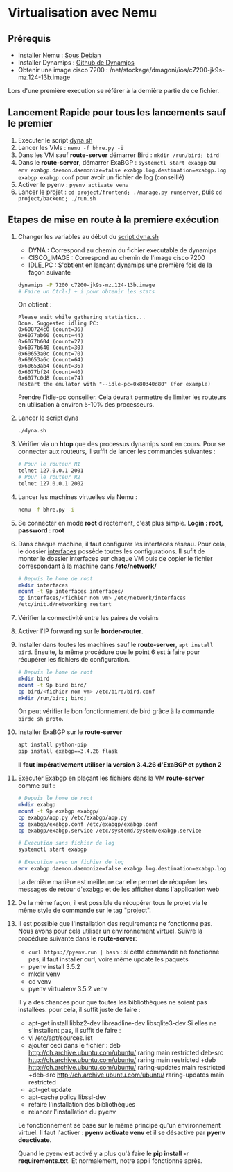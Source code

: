 # Virtualisation avec Nemu

## Prérequis
- Installer Nemu : [Sous Debian](https://gitlab.com/v-a/nemu/wikis/tuto/install/debian)
- Installer Dynamips : [Github de Dynamips](https://github.com/GNS3/dynamips)
- Obtenir une image cisco 7200 : /net/stockage/dmagoni/ios/c7200-jk9s-mz.124-13b.image

Lors d'une première execution se référer à la dernière partie de ce fichier.

## Lancement Rapide pour tous les lancements sauf le premier
1. Executer le script [dyna.sh](./dyna.sh)
2. Lancer les VMs : `nemu -f bhre.py -i`
3. Dans les VM sauf **route-server** démarrer Bird : `mkdir /run/bird; bird`
4. Dans le **route-server**, démarrer ExaBGP : `systemctl start exabgp` ou `env exabgp.daemon.daemonize=false exabgp.log.destination=exabgp.log exabgp exabgp.conf` pour avoir un fichier de log (conseillé)
5. Activer le pyenv : `pyenv activate venv`
6. Lancer le projet : `cd project/frontend; ./manage.py runserver`, puis `cd project/backend; ./run.sh`

## Etapes de mise en route à la premiere exécution

1. Changer les variables au début du [script dyna.sh](./dyna.sh)
    - DYNA : Correspond au chemin du fichier executable de dynamips
    - CISCO_IMAGE : Correspond au chemin de l'image cisco 7200
    - IDLE_PC : S'obtient en lançant dynamips une première fois de la façon suivante

    ```bash
    dynamips -P 7200 c7200-jk9s-mz.124-13b.image
    # Faire un Ctrl-] + i pour obtenir les stats
    ```

    On obtient :

    ```text
    Please wait while gathering statistics...
    Done. Suggested idling PC:
    0x608724c0 (count=36)
    0x6077ab60 (count=44)
    0x6077b604 (count=27)
    0x6077b640 (count=30)
    0x60653a0c (count=70)
    0x60653a6c (count=64)
    0x60653ab4 (count=36)
    0x6077bf24 (count=40)
    0x6077c0d8 (count=74)
    Restart the emulator with "--idle-pc=0x80340d80" (for example)
    ```
    Prendre l'idle-pc conseiller. Cela devrait permettre de limiter les routeurs en utilisation à environ 5-10% des processeurs.

2. Lancer le [script dyna](./dyna.sh)
    ```bash
    ./dyna.sh
    ```
3. Vérifier via un **htop** que des processus dynamips sont en cours. Pour se connecter aux routeurs, il suffit de lancer les commandes suivantes :
    ```bash
    # Pour le routeur R1
    telnet 127.0.0.1 2001
    # Pour le routeur R2
    telnet 127.0.0.1 2002
    ```
4. Lancer les machines virtuelles via Nemu :
    ```bash
    nemu -f bhre.py -i
    ```
5. Se connecter en mode **root** directement, c'est plus simple. **Login : root, password : root**
6. Dans chaque machine, il faut configurer les interfaces réseau. Pour cela, le dossier [interfaces](./interfaces) possède toutes les configurations. Il sufit de monter le dossier interfaces sur chaque VM puis de copier le fichier correspondant à la machine dans **/etc/network/**
    ```bash
    # Depuis le home de root
    mkdir interfaces
    mount -t 9p interfaces interfaces/
    cp interfaces/<fichier nom vm> /etc/network/interfaces
    /etc/init.d/networking restart
    ```
7. Vérifier la connectivité entre les paires de voisins
8. Activer l'IP forwarding sur le **border-router**.
9. Installer dans toutes les machines sauf le **route-server**, `apt install bird`. Ensuite, la même procédure que le point 6 est à faire pour récupérer les fichiers de configuration.
    ```bash
    # Depuis le home de root
    mkdir bird
    mount -t 9p bird bird/
    cp bird/<fichier nom vm> /etc/bird/bird.conf
    mkdir /run/bird; bird;
    ```
    On peut vérifier le bon fonctionnement de bird grâce à la commande `birdc sh proto`.
10. Installer ExaBGP sur le **route-server**
    ```bash
    apt install python-pip
    pip install exabgp==3.4.26 flask
    ```
    **Il faut impérativement utiliser la version 3.4.26 d'ExaBGP et python 2**
11. Executer Exabgp en plaçant les fichiers dans la VM **route-server** comme suit :
    ```bash
    # Depuis le home de root
    mkdir exabgp
    mount -t 9p exabgp exabgp/
    cp exabgp/app.py /etc/exabgp/app.py
    cp exabgp/exabgp.conf /etc/exabgp/exabgp.conf
    cp exabgp/exabgp.service /etc/systemd/system/exabgp.service

    # Execution sans fichier de log
    systemctl start exabgp

    # Execution avec un fichier de log
    env exabgp.daemon.daemonize=false exabgp.log.destination=exabgp.log exabgp exabgp.conf
    ```
    La dernière manière est meilleure car elle permet de récupérer les messages de retour d'exabgp et de les afficher dans l'application web
12. De la même façon, il est possible de récupérer tous le projet via le même style de commande sur le tag "project".
13. Il est possible que l'installation des requirements ne fonctionne pas. Nous avons pour cela utiliser un environnement virtuel. Suivre la procédure suivante  dans le **route-server**:

    - `curl https://pyenv.run | bash` : si cette commande ne fonctionne pas, il faut installer curl, voire même update les paquets
    - pyenv install 3.5.2
    - mkdir venv
    - cd venv
    - pyenv virtualenv 3.5.2 venv

    Il y a des chances pour que toutes les bibliothèques ne soient pas installées. pour cela, il suffit juste de faire :
    - apt-get install libbz2-dev libreadline-dev libsqlite3-dev
    Si elles ne s'installent pas, il suffit de faire :
    - vi /etc/apt/sources.list
    - ajouter ceci dans le fichier :
        deb http://ch.archive.ubuntu.com/ubuntu/ raring main restricted
        deb-src http://ch.archive.ubuntu.com/ubuntu/ raring main restricted
        +deb http://ch.archive.ubuntu.com/ubuntu/ raring-updates main restricted
        +deb-src http://ch.archive.ubuntu.com/ubuntu/ raring-updates main restricted
    - apt-get update
    - apt-cache policy libssl-dev
    - refaire l'installation des bibliothèques
    - relancer l'installation du pyenv

    Le fonctionnement se base sur le même principe qu'un environnement virtuel. Il faut l'activer : **pyenv activate venv** et il se désactive par **pyenv deactivate**.

    Quand le pyenv est activé y a plus qu'à faire le **pip install -r requirements.txt**. Et normalement, notre appli fonctionne après.
